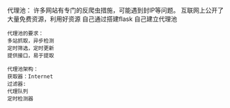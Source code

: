 代理池：
	许多网站有专门的反爬虫措施，可能遇到封IP等问题。
	互联网上公开了大量免费资源，利用好资源
	自己通过搭建flask 自己建立代理池


	代理池的要求：
	多站抓取，异步检测
	定时筛选，定时更新
	提供接口，易于提取

	代理池架构：
	获取器：Internet
	过滤器:
	代理队列
	定时检测器

	

